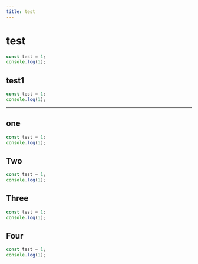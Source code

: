 ```yaml
---
title: test
---
```


# test

```js
const test = 1;
console.log(1);
```

## test1

```js
const test = 1;
console.log(1);
```

---

## one

```js
const test = 1;
console.log(1);
```

## Two

```js
const test = 1;
console.log(1);
```

## Three

```js
const test = 1;
console.log(1);
```

## Four

```js
const test = 1;
console.log(1);
```
